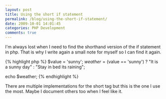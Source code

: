 ```yaml
---
layout: post
title: Using the short if statement
permalink: /blog/using-the-short-if-statement/
date: 2009-10-01 14:01:45
categories: PHP Development
comments: true
---
```


I'm always lost when I need to find the shorthand version of the if statement in php. That is why I write again a small note for myself so I can find it again.

<!--more-->

{% highlight php %}
$value = 'sunny';
$weather = ($value == 'sunny')
    ? "It is a sunny day"
    : "Stay in bed its raining";

echo $weather;
{% endhighlight %}

There are multiple implementations for the short tag but this is the one I use the most. Maybe I document others too when I feel like it.
